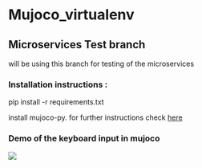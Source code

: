 # Mujoco_virtualenv

## Microservices Test branch
will be using this branch for testing of the microservices

### Installation instructions : 
pip install -r requirements.txt 

install mujoco-py. for further instructions check [here](https://blog.guptanitish.com/blog/install-mujoco/)<br/>

### Demo of the keyboard input in mujoco <br/>
![](https://github.com/rajuptvs/Mujoco_virtualenv/blob/main/demos/keyboard_demo.gif)
